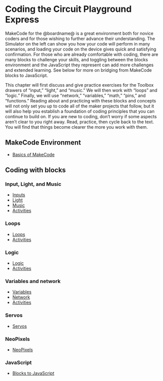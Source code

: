 # Coding the Circuit Playground Express

MakeCode for the @boardname@ is a great environment both for novice coders and for those wishing to further advance their understanding. The Simulator on the left can show you how your code will perform in many scenarios, and loading your code on the device gives quick and satisfying confirmation. For those who are already comfortable with coding, there are many blocks to challenge your skills, and toggling between the blocks environment and the JavaScript they represent can add more challenges and extended learning. See below for more on bridging from MakeCode blocks to JavaScript.

This chapter will first discuss and give practice exercises for the Toolbox drawers of “input,” “light,” and “music.” We will then work with “loops” and “logic.” Finally, we will use “network,” “variables,” “math,” “pins,” and “functions.” Reading about and practicing with these blocks and concepts will not only set you up to code all of the maker projects that follow, but it will also help you establish a foundation of coding principles that you can continue to build on. If you are new to coding, don’t worry if some aspects aren’t clear to you right away. Read, practice, then cycle back to the text. You will find that things become clearer the more you work with them.

## MakeCode Environment

* [Basics of MakeCode](/courses/making/coding/basics)

## Coding with blocks

### Input, Light, and Music

* [Inputs](/courses/making/coding/inputs)
* [Light](/courses/making/coding/light)
* [Music](/courses/making/coding/music)
* [Activities](/courses/making/coding/activities-1)

### Loops

* [Loops](/courses/making/coding/loops)
* [Activities](/courses/making/coding/activities-2)

### Logic

* [Logic](/courses/making/coding/logic)
* [Activities](/courses/making/coding/activities-3)

### Variables and network

* [Variables](/courses/making/coding/variables)
* [Network](/courses/making/coding/network)
* [Activities](/courses/making/coding/activities-4)

### Servos

* [Servos](/courses/making/coding/servos)

### NeoPixels

* [NeoPixels](/courses/making/coding/neopixels)

### JavaScript

* [Blocks to JavaScript](/courses/making/coding/javascript)